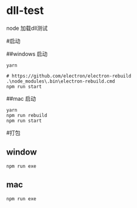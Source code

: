 # dll-test
node 加载dll测试



#启动

##windows 启动
``` shell
yarn

# https://github.com/electron/electron-rebuild
.\node_modules\.bin\electron-rebuild.cmd
npm run start

```


##mac 启动
``` shell
yarn
npm run rebuild
npm run start
```


#打包


## window
```shell
npm run exe
```


## mac

```shell
npm run exe
```